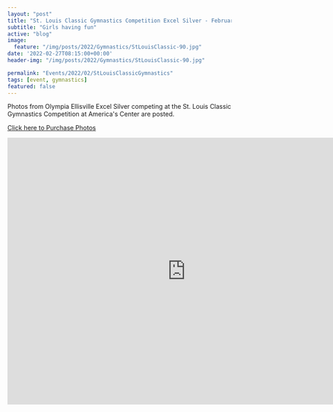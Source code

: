 ```yaml
---
layout: "post"
title: "St. Louis Classic Gymnastics Competition Excel Silver - February 26, 2022"
subtitle: "Girls having fun"
active: "blog"
image:
  feature: "/img/posts/2022/Gymnastics/StLouisClassic-90.jpg"
date: '2022-02-27T08:15:00+00:00'
header-img: "/img/posts/2022/Gymnastics/StLouisClassic-90.jpg"

permalink: "Events/2022/02/StLouisClassicGymnastics"
tags: [event, gymnastics]
featured: false
---
```


Photos from Olympia Ellisville Excel Silver competing at the St. Louis Classic Gymnastics Competition at America's Center are posted.

[Click here to Purchase Photos](https://photos.rainbowmarks.com/2022/Gymnastics/StLouisClassic2022/)

<iframe src="https://photos.rainbowmarks.com/frame/slideshow?key=RBt7qZ&speed=3&transition=fade&autoStart=1&captions=0&navigation=0&playButton=0&randomize=0&transitionSpeed=2&clickable=1" width="800" height="600" frameborder="no" scrolling="no"></iframe>
